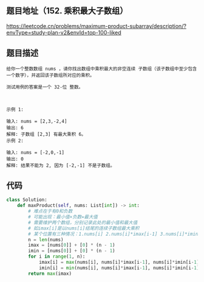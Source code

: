 ## 题目地址（152. 乘积最大子数组）

https://leetcode.cn/problems/maximum-product-subarray/description/?envType=study-plan-v2&envId=top-100-liked

## 题目描述

```
给你一个整数数组 nums ，请你找出数组中乘积最大的非空连续 子数组（该子数组中至少包含一个数字），并返回该子数组所对应的乘积。

测试用例的答案是一个 32-位 整数。

 

示例 1:

输入: nums = [2,3,-2,4]
输出: 6
解释: 子数组 [2,3] 有最大乘积 6。
示例 2:

输入: nums = [-2,0,-1]
输出: 0
解释: 结果不能为 2, 因为 [-2,-1] 不是子数组。
```


## 代码

```python
class Solution:
    def maxProduct(self, nums: List[int]) -> int:
        # 难点在于有0和负数
        # 可能出现：最小值×负数=最大值
        # 需要维护两个数组，分别记录此处的最小值和最大值
        # 如imax[i]是以nums[i]结尾的连续子数组最大乘积
        # 某个位置有三种情况：1.nums[i] 2.nums[i]*imax[i-1] 3.nums[i]*imin[i-1]
        n = len(nums)
        imax = [nums[0]] + [0] * (n - 1)
        imin = [nums[0]] + [0] * (n - 1)
        for i in range(1, n):
            imax[i] = max(nums[i], nums[i]*imax[i-1], nums[i]*imin[i-1])
            imin[i] = min(nums[i], nums[i]*imax[i-1], nums[i]*imin[i-1])
        return max(imax)
```
